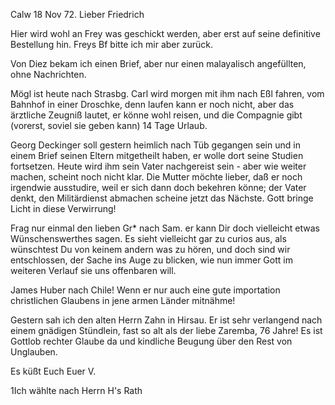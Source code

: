  Calw 18 Nov 72.
Lieber Friedrich

Hier wird wohl an Frey was geschickt werden, aber erst auf seine definitive Bestellung hin. Freys Bf bitte ich mir aber zurück.

Von Diez bekam ich einen Brief, aber nur einen malayalisch angefüllten, ohne Nachrichten.

Mögl ist heute nach Strasbg. Carl wird morgen mit ihm nach Eßl fahren, vom Bahnhof in einer Droschke, denn laufen kann er noch nicht, aber das ärztliche Zeugniß lautet, er könne wohl reisen, und die Compagnie gibt (vorerst, soviel sie geben kann) 14 Tage Urlaub.

Georg Deckinger soll gestern heimlich nach Tüb gegangen sein und in einem Brief seinen Eltern mitgetheilt haben, er wolle dort seine Studien fortsetzen. Heute wird ihm sein Vater nachgereist sein - aber wie weiter machen, scheint noch nicht klar. Die Mutter möchte lieber, daß er noch irgendwie ausstudire, weil er sich dann doch bekehren könne; der Vater denkt, den Militärdienst abmachen scheine jetzt das Nächste. Gott bringe Licht in diese Verwirrung!

Frag nur einmal den lieben Gr<aeter>* nach Sam. er kann Dir doch vielleicht etwas Wünschenswerthes sagen. Es sieht vielleicht gar zu curios aus, als wünschtest Du von keinem andern was zu hören, und doch sind wir entschlossen, der Sache ins Auge zu blicken, wie nun immer Gott im weiteren Verlauf sie uns offenbaren will.

James Huber nach Chile! Wenn er nur auch eine gute importation christlichen Glaubens in jene armen Länder mitnähme!

Gestern sah ich den alten Herrn Zahn in Hirsau. Er ist sehr verlangend nach einem gnädigen Stündlein, fast so alt als der liebe Zaremba, 76 Jahre! Es ist Gottlob rechter Glaube da und kindliche Beugung über den Rest von Unglauben.

 Es küßt Euch Euer V.

1Ich wählte nach Herrn H's Rath
